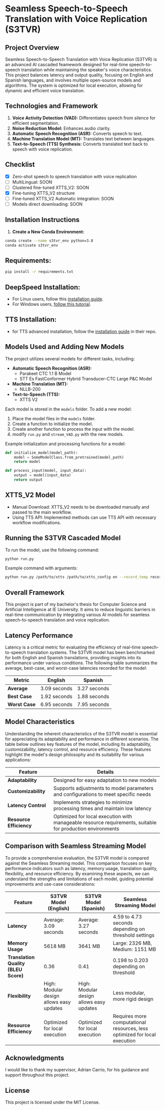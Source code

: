 # Seamless Speech-to-Speech Translation with Voice Replication (S3TVR)

## Project Overview

Seamless Speech-to-Speech Translation with Voice Replication (S3TVR) is an advanced AI cascaded feamework designed for real-time speech-to-speech translation while maintaining the speaker's voice characteristics. This project balances latency and output quality, focusing on English and Spanish languages, and involves multiple open-source models and algorithms. The system is optimized for local execution, allowing for dynamic and efficient voice translation.

## Technologies and Framework

1. **Voice Activity Detection (VAD):** Differentiates speech from silence for efficient segmentation.
2. **Noise Reduction Model:** Enhances audio clarity.
3. **Automatic Speech Recognition (ASR):** Converts speech to text.
4. **Machine Translation Model (MT):** Translates text between languages.
5. **Text-to-Speech (TTS) Synthesis:** Converts translated text back to speech with voice replication.

## Checklist

- [x]  Zero-shot speech to speech translation with voice replication
- [ ]  MultiLingual: SOON
- [ ]  Clustered fine-tuned XTTS_V2: SOON
- [x]  Fine-tuning XTTS_V2 structure
- [ ]  Fine-tuned XTTS_V2 Automatic integration: SOON
- [ ]  Models direct downloading: SOON

## Installation Instructions

1. **Create a New Conda Environment:**

```bash
conda create --name s3tvr_env python=3.8
conda activate s3tvr_env
```

## Requirements:

```bash
pip install -r requirements.txt
```
## DeepSpeed Installation:

- For Linux users, follow this [installation guide](https://www.deepspeed.ai/tutorials/advanced-install/).
- For Windows users, [follow this tutorial](https://github.com/microsoft/DeepSpeed/issues/4729).

## TTS Installation:
- for TTS advanced installation, follow the [installation guide](https://github.com/coqui-ai/TTS) in their repo.


## Models Used and Adding New Models

The project utilizes several models for different tasks, including:
- **Automatic Speech Recognition (ASR):**
  - Parakeet CTC 1.1 B Model
  - STT Es FastConformer Hybrid Transducer-CTC Large P&C Model
- **Machine Translation (MT):**
  - NLLB-200
- **Text-to-Speech (TTS):**
  - XTTS V2

Each model is stored in the `models` folder. To add a new model:
1. Place the model files in the `models` folder.
2. Create a function to initialize the model.
3. Create another function to process the input with the model.
4. modify `run.py` and `stream_VAD.py` with the new models.

Example initialization and processing functions for a model:
```python
def initialize_model(model_path):
    model = SomeModelClass.from_pretrained(model_path)
    return model

def process_input(model, input_data):
    output = model(input_data)
    return output
```

## XTTS_V2 Model
- Manual Download: XTTS_V2 needs to be downloaded manually and passed to the main workflow.
- Using TTS API: Implemented methods can use TTS API with necessary workflow modifications.


## Running the S3TVR Cascaded Model
To run the model, use the following command:


``` bash
python run.py
```

Example command with arguments:

``` bash 
python run.py /path/to/xtts /path/to/xtts_config en --record_temp record_temp.json --record_per record_per.json --record_path audio_segments/ --result_dir results --segments_dir audio_segments/
```



## Overall Framework

This project is part of my bachelor's thesis for Computer Science and Artificial Intelligence at IE University. It aims to reduce linguistic barriers in real-time communication by integrating various AI models for seamless speech-to-speech translation and voice replication.

## Latency Performance

Latency is a critical metric for evaluating the efficiency of real-time speech-to-speech translation systems. The S3TVR model has been benchmarked for both English and Spanish translations, providing insights into its performance under various conditions. The following table summarizes the average, best-case, and worst-case latencies recorded for the model:

| Metric      | English       | Spanish       |
|-------------|---------------|---------------|
| **Average** | 3.09 seconds  | 3.27 seconds  |
| **Best Case** | 1.92 seconds  | 1.88 seconds  |
| **Worst Case** | 6.95 seconds  | 7.95 seconds  |

## Model Characteristics

Understanding the inherent characteristics of the S3TVR model is essential for appreciating its adaptability and performance in different scenarios. The table below outlines key features of the model, including its adaptability, customizability, latency control, and resource efficiency. These features highlight the model's design philosophy and its suitability for various applications:

| Feature           | Details                                                                              |
|-------------------|--------------------------------------------------------------------------------------|
| **Adaptability**  | Designed for easy adaptation to new models                                           |
| **Customizability** | Supports adjustments to model parameters and configurations to meet specific needs  |
| **Latency Control** | Implements strategies to minimize processing times and maintain low latency        |
| **Resource Efficiency** | Optimized for local execution with manageable resource requirements, suitable for production environments |

## Comparison with Seamless Streaming Model

To provide a comprehensive evaluation, the S3TVR model is compared against the Seamless Streaming model. This comparison focuses on key performance indicators such as latency, memory usage, translation quality, flexibility, and resource efficiency. By examining these aspects, we can understand the strengths and limitations of each model, guiding potential improvements and use-case considerations:

| Feature                       | S3TVR Model (English)       | S3TVR Model (Spanish)       | Seamless Streaming Model           |
|-------------------------------|-----------------------------|-----------------------------|------------------------------------|
| **Latency**                   | Average: 3.09 seconds       | Average: 3.27 seconds       | 4.59 to 4.73 seconds depending on threshold settings |
| **Memory Usage**              | 5618 MB                     | 3641 MB                     | Large: 2326 MB, Medium: 1151 MB    |
| **Translation Quality (BLEU Score)** | 0.36                        | 0.41                        | 0.198 to 0.203 depending on threshold |
| **Flexibility**               | High: Modular design allows easy updates | High: Modular design allows easy updates | Less modular, more rigid design  |
| **Resource Efficiency**       | Optimized for local execution | Optimized for local execution | Requires more computational resources, less optimized for local execution |


## Acknowledgments

I would like to thank my supervisor, Adrian Carrio, for his guidance and support throughout this project.

## License

This project is licensed under the MIT License.


